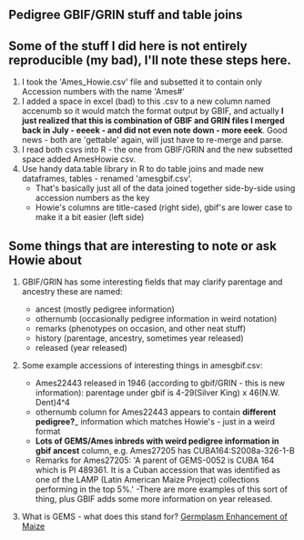 Pedigree GBIF/GRIN stuff and table joins
-----------------------------------

## Some of the stuff I did here is not entirely reproducible (my bad), I'll note these steps here.

1. I took the 'Ames_Howie.csv' file and subsetted it to contain only Accession numbers with the name 'Ames#'
2. I added a space in excel (bad) to this .csv to a new column named accenumb so it would match the format output by GBIF, and actually __I just realized that this is combination of GBIF and GRIN files I merged back in July - eeeek - and did not even note down - more eeek__. Good news - both are 'gettable' again, will just have to re-merge and parse.
3. I read both csvs into R - the one from GBIF/GRIN and the new subsetted space added AmesHowie csv. 
4. Use handy data.table library in R to do table joins and made new dataframes, tables - renamed 'amesgbif.csv'.
	- That's basically just all of the data joined together side-by-side using accession numbers as the key
	- Howie's columns are title-cased (right side), gbif's are lower case to make it a bit easier (left side)

## Some things that are interesting to note or ask Howie about

1. GBIF/GRIN has some interesting fields that may clarify parentage and ancestry these are named:
	- ancest (mostly pedigree information)
	- othernumb (occasionally pedigree information in weird notation)
	- remarks (phenotypes on occasion, and other neat stuff)
	- history (parentage, ancestry, sometimes year released)
	- released (year released)

2. Some example accessions of interesting things in amesgbif.csv:
	- Ames22443 released in 1946 (according to gbif/GRIN - this is new information): parentage under gbif is 4-29(Silver King) x 46(N.W. Dent)4^4 
	- othernumb column for Ames22443 appears to contain __different pedigree?___ information which matches Howie's - just in a weird format
	- __Lots of GEMS/Ames inbreds with weird pedigree information in gbif ancest__ column, e.g. Ames27205 has CUBA164:S2008a-326-1-B
	- Remarks for Ames27205: 'A parent of GEMS-0052 is CUBA 164 which is PI 489361.  It is a Cuban accession that was identified as one of the LAMP (Latin American Maize Project) collections performing in the top 5%.'
	-There are more examples of this sort of thing, plus GBIF adds some more information on year released.

3. What is GEMS - what does this stand for?
	[Germplasm Enhancement of Maize](http://www.public.iastate.edu/~usda-gem/)

	

